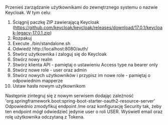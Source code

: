 Przenieś zarządzanie użytkownikami do zewnętrznego systemu o nazwie Keycloak. W tym celu:
1. Ściągnij paczkę ZIP zawierającą Keycloak (https://github.com/keycloak/keycloak/releases/download/17.0.1/keycloak-legacy-17.0.1.zip)
2. Rozpakuj
3. Execute ./bin/standalone.sh
4. Odwiedź http://localhost:8080/auth/
5. Stwórz użytkownika i zaloguj się do Keycloak
6. Stwórz nowy realm
7. Stwórz klienta API - pamiętaj o ustawieniu Access type na bearer only
8. Stwórz nowe role - user oraz admin
9. Stwórz nowych użytkowników i przypisz im nowe role - pamiętaj o odpowiednim mapperze
10. Ustaw hasła nowym użytkownikom

Następnie zintegruj się z nowym serwisem dodając zależność 'org.springframework.boot:spring-boot-starter-oauth2-resource-server'
Odpowiednio zmodyfikuj endpoint /me oraz konfigurację Security tak, żeby ten endpoint mógł odwiedzieć jedynie user o roli USER. Wyświetl email oraz rolę użytkownika odczytaną z Tokena.
